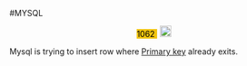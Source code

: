 #MYSQL 

<div align="center">
<span class='flair' style='background-color:#F1C40F;color:#000;margin:5px'>
1062
</span>
<img width="20" height="20" src="https://www.flaticon.com/svg/static/icons/svg/945/945147.svg">
</div>






Mysql is trying to insert row where <u>Primary key</u> already exits.
